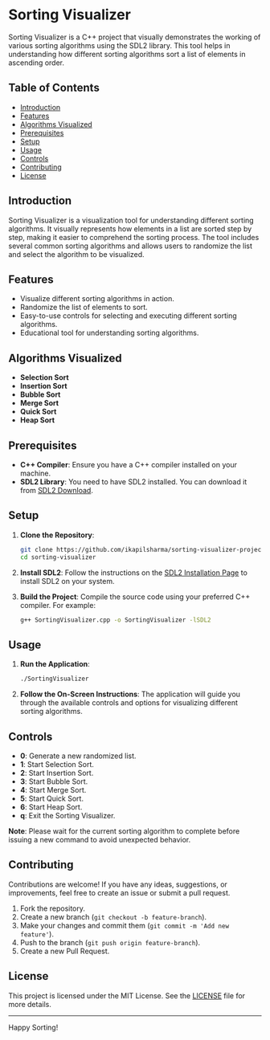 # Sorting Visualizer

Sorting Visualizer is a C++ project that visually demonstrates the working of various sorting algorithms using the SDL2 library. This tool helps in understanding how different sorting algorithms sort a list of elements in ascending order.

## Table of Contents

- [Introduction](#introduction)
- [Features](#features)
- [Algorithms Visualized](#algorithms-visualized)
- [Prerequisites](#prerequisites)
- [Setup](#setup)
- [Usage](#usage)
- [Controls](#controls)
- [Contributing](#contributing)
- [License](#license)

## Introduction

Sorting Visualizer is a visualization tool for understanding different sorting algorithms. It visually represents how elements in a list are sorted step by step, making it easier to comprehend the sorting process. The tool includes several common sorting algorithms and allows users to randomize the list and select the algorithm to be visualized.

## Features

- Visualize different sorting algorithms in action.
- Randomize the list of elements to sort.
- Easy-to-use controls for selecting and executing different sorting algorithms.
- Educational tool for understanding sorting algorithms.

## Algorithms Visualized

- **Selection Sort**
- **Insertion Sort**
- **Bubble Sort**
- **Merge Sort**
- **Quick Sort**
- **Heap Sort**

## Prerequisites

- **C++ Compiler**: Ensure you have a C++ compiler installed on your machine.
- **SDL2 Library**: You need to have SDL2 installed. You can download it from [SDL2 Download](https://www.libsdl.org/download-2.0.php).

## Setup

1. **Clone the Repository**:
    ```sh
    git clone https://github.com/ikapilsharma/sorting-visualizer-project.git
    cd sorting-visualizer
    ```

2. **Install SDL2**:
    Follow the instructions on the [SDL2 Installation Page](https://wiki.libsdl.org/Installation) to install SDL2 on your system.

3. **Build the Project**:
    Compile the source code using your preferred C++ compiler. For example:
    ```sh
    g++ SortingVisualizer.cpp -o SortingVisualizer -lSDL2
    ```

## Usage

1. **Run the Application**:
    ```sh
    ./SortingVisualizer
    ```

2. **Follow the On-Screen Instructions**:
    The application will guide you through the available controls and options for visualizing different sorting algorithms.

## Controls

- **0**: Generate a new randomized list.
- **1**: Start Selection Sort.
- **2**: Start Insertion Sort.
- **3**: Start Bubble Sort.
- **4**: Start Merge Sort.
- **5**: Start Quick Sort.
- **6**: Start Heap Sort.
- **q**: Exit the Sorting Visualizer.

**Note**: Please wait for the current sorting algorithm to complete before issuing a new command to avoid unexpected behavior.

## Contributing

Contributions are welcome! If you have any ideas, suggestions, or improvements, feel free to create an issue or submit a pull request.

1. Fork the repository.
2. Create a new branch (`git checkout -b feature-branch`).
3. Make your changes and commit them (`git commit -m 'Add new feature'`).
4. Push to the branch (`git push origin feature-branch`).
5. Create a new Pull Request.

## License

This project is licensed under the MIT License. See the [LICENSE](LICENSE) file for more details.

---

Happy Sorting!
